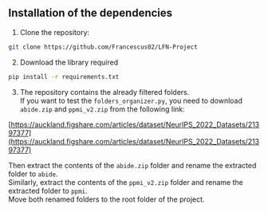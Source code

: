 ## Installation of the dependencies

1. Clone the repository:

```bash
git clone https://github.com/Francescus02/LFN-Project
```

2. Download the library required

```bash
pip install -r requirements.txt
```

3. The repository contains the already filtered folders.  
   If you want to test the `folders_organizer.py`, you need to download `abide.zip` and `ppmi_v2.zip` from the following link:

[https://auckland.figshare.com/articles/dataset/NeurIPS_2022_Datasets/21397377](https://auckland.figshare.com/articles/dataset/NeurIPS_2022_Datasets/21397377)

Then extract the contents of the `abide.zip` folder and rename the extracted folder to `abide`.  
Similarly, extract the contents of the `ppmi_v2.zip` folder and rename the extracted folder to `ppmi`.  
Move both renamed folders to the root folder of the project.
